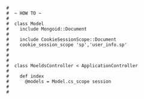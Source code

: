     #
    #  ~ HOW TO ~
    #
    #  class Model
    #    include Mongoid::Document
    #
    #    include CookieSessionScope::Document
    #    cookie_session_scope 'sp','user_info.sp'
    #
    #
    #
    #  class MoeldsController < ApplicationController
    #
    #    def index
    #      @models = Model.cs_scope session
    #
    #
